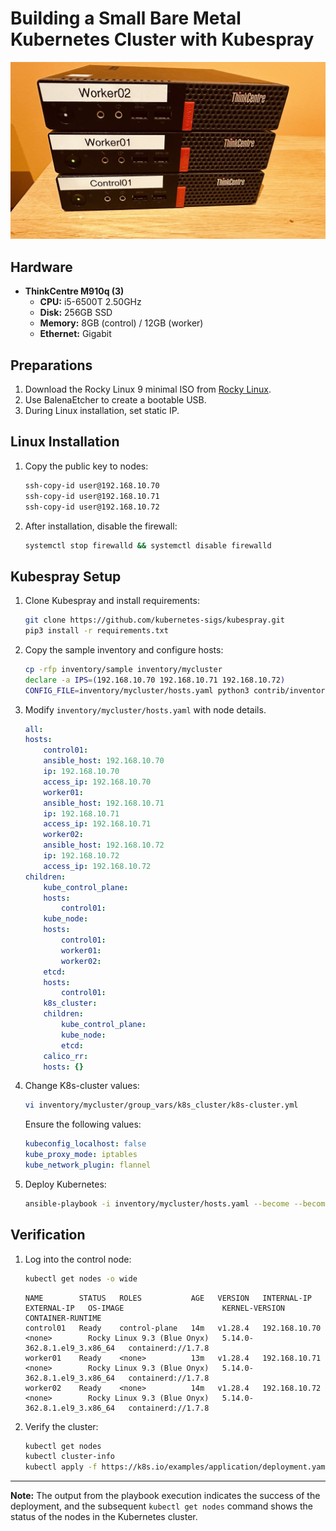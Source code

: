 # Building a Small Bare Metal Kubernetes Cluster with Kubespray

![ThinkCentre-k8s](ThinkCentre-k8s.jpeg)

## Hardware

- **ThinkCentre M910q (3)**
  - **CPU:** i5-6500T 2.50GHz
  - **Disk:** 256GB SSD
  - **Memory:** 8GB (control) / 12GB (worker)
  - **Ethernet:** Gigabit

## Preparations

1. Download the Rocky Linux 9 minimal ISO from [Rocky Linux](https://rockylinux.org/download/).
2. Use BalenaEtcher to create a bootable USB.
3. During Linux installation, set static IP.

## Linux Installation

1. Copy the public key to nodes:

    ```bash
    ssh-copy-id user@192.168.10.70
    ssh-copy-id user@192.168.10.71
    ssh-copy-id user@192.168.10.72
    ```

2. After installation, disable the firewall:

    ```bash
    systemctl stop firewalld && systemctl disable firewalld
    ```

## Kubespray Setup

1. Clone Kubespray and install requirements:

    ```bash
    git clone https://github.com/kubernetes-sigs/kubespray.git
    pip3 install -r requirements.txt
    ```

2. Copy the sample inventory and configure hosts:

    ```bash
    cp -rfp inventory/sample inventory/mycluster
    declare -a IPS=(192.168.10.70 192.168.10.71 192.168.10.72)
    CONFIG_FILE=inventory/mycluster/hosts.yaml python3 contrib/inventory_builder/inventory.py ${IPS[@]}
    ```

3. Modify `inventory/mycluster/hosts.yaml` with node details.

    ```yaml
    all:
    hosts:
        control01:
        ansible_host: 192.168.10.70
        ip: 192.168.10.70
        access_ip: 192.168.10.70
        worker01:
        ansible_host: 192.168.10.71
        ip: 192.168.10.71
        access_ip: 192.168.10.71
        worker02:
        ansible_host: 192.168.10.72
        ip: 192.168.10.72
        access_ip: 192.168.10.72
    children:
        kube_control_plane:
        hosts:
            control01:
        kube_node:
        hosts:
            control01:
            worker01:
            worker02:
        etcd:
        hosts:
            control01:
        k8s_cluster:
        children:
            kube_control_plane:
            kube_node:
            etcd:
        calico_rr:
        hosts: {}
    ```

4. Change K8s-cluster values:

    ```bash
    vi inventory/mycluster/group_vars/k8s_cluster/k8s-cluster.yml
    ```

   Ensure the following values:

    ```yaml
    kubeconfig_localhost: false
    kube_proxy_mode: iptables
    kube_network_plugin: flannel
    ```

5. Deploy Kubernetes:

    ```bash
    ansible-playbook -i inventory/mycluster/hosts.yaml --become --become-user=root cluster.yml
    ```

## Verification

1. Log into the control node:

    ```bash
    kubectl get nodes -o wide
    ```

    ```
    NAME        STATUS   ROLES           AGE   VERSION   INTERNAL-IP     EXTERNAL-IP   OS-IMAGE                      KERNEL-VERSION                CONTAINER-RUNTIME
    control01   Ready    control-plane   14m   v1.28.4   192.168.10.70   <none>        Rocky Linux 9.3 (Blue Onyx)   5.14.0-362.8.1.el9_3.x86_64   containerd://1.7.8
    worker01    Ready    <none>          13m   v1.28.4   192.168.10.71   <none>        Rocky Linux 9.3 (Blue Onyx)   5.14.0-362.8.1.el9_3.x86_64   containerd://1.7.8
    worker02    Ready    <none>          14m   v1.28.4   192.168.10.72   <none>        Rocky Linux 9.3 (Blue Onyx)   5.14.0-362.8.1.el9_3.x86_64   containerd://1.7.8
    ```

2. Verify the cluster:

    ```bash
    kubectl get nodes
    kubectl cluster-info
    kubectl apply -f https://k8s.io/examples/application/deployment.yaml
    ```

---

**Note:** The output from the playbook execution indicates the success of the deployment, and the subsequent `kubectl get nodes` command shows the status of the nodes in the Kubernetes cluster.
